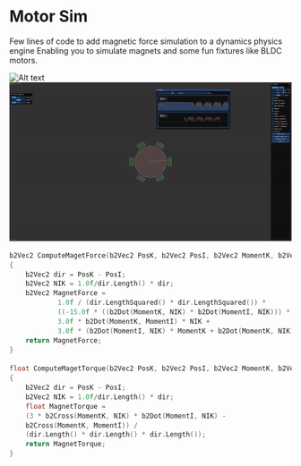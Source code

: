 # Motor Sim
Few lines of code to add magnetic force simulation to a dynamics physics engine
Enabling you to simulate magnets and some fun fixtures like BLDC motors.

![Alt text](image/magnetballs.gif)
![Alt text](image/bldc.gif)


```cpp
b2Vec2 ComputeMagetForce(b2Vec2 PosK, b2Vec2 PosI, b2Vec2 MomentK, b2Vec2 MomentI)
{
    b2Vec2 dir = PosK - PosI;
    b2Vec2 NIK = 1.0f/dir.Length() * dir;
    b2Vec2 MagnetForce =
            1.0f / (dir.LengthSquared() * dir.LengthSquared()) *
            ((-15.0f * ((b2Dot(MomentK, NIK) * b2Dot(MomentI, NIK))) * NIK) +
            3.0f * b2Dot(MomentK, MomentI) * NIK +
            3.0f * (b2Dot(MomentI, NIK) * MomentK + b2Dot(MomentK, NIK) * MomentI)) ;
    return MagnetForce;
}

float ComputeMagetTorque(b2Vec2 PosK, b2Vec2 PosI, b2Vec2 MomentK, b2Vec2 MomentI)
{
    b2Vec2 dir = PosK - PosI;
    b2Vec2 NIK = 1.0f/dir.Length() * dir;
    float MagnetTorque =
    (3 * b2Cross(MomentK, NIK) * b2Dot(MomentI, NIK) -
    b2Cross(MomentK, MomentI)) /
    (dir.Length() * dir.Length() * dir.Length());
    return MagnetTorque;
}
```

